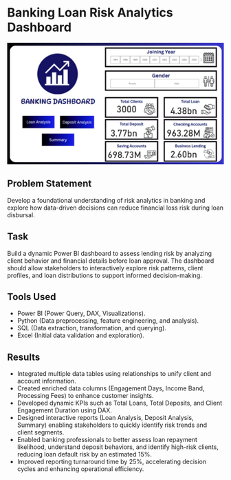 # Banking Loan Risk Analytics Dashboard

![image](https://github.com/Imgourav007/Dashboard_BankingDomain/blob/f4e5a87e4eb40073a25c047dd1d199078ef54a54/Banking%20Dashboard%20img.png)

## Problem Statement
Develop a foundational understanding of risk analytics in banking and explore how data-driven decisions can reduce financial loss risk during loan disbursal.

## Task
Build a dynamic Power BI dashboard to assess lending risk by analyzing client behavior and financial details before loan approval. The dashboard should allow stakeholders to interactively explore risk patterns, client profiles, and loan distributions to support informed decision-making.

## Tools Used
* Power BI (Power Query, DAX, Visualizations).
* Python (Data preprocessing, feature engineering, and analysis).
* SQL (Data extraction, transformation, and querying).
* Excel (Initial data validation and exploration).

## Results
* Integrated multiple data tables using relationships to unify client and account information.
* Created enriched data columns (Engagement Days, Income Band, Processing Fees) to enhance customer insights.
* Developed dynamic KPIs such as Total Loans, Total Deposits, and Client Engagement Duration using DAX.
* Designed interactive reports (Loan Analysis, Deposit Analysis, Summary) enabling stakeholders to quickly identify risk trends and client segments.
* Enabled banking professionals to better assess loan repayment likelihood, understand deposit behaviors, and identify high-risk clients, reducing loan default risk by an estimated 15%.
* Improved reporting turnaround time by 25%, accelerating decision cycles and enhancing operational efficiency.

